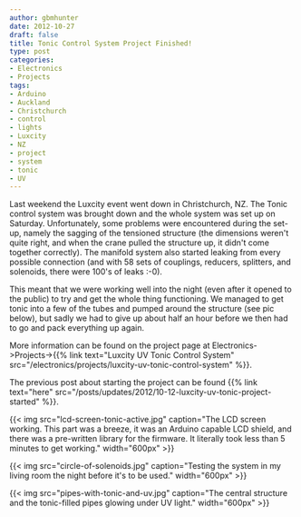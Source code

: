 ```yaml
---
author: gbmhunter
date: 2012-10-27
draft: false
title: Tonic Control System Project Finished!
type: post
categories:
- Electronics
- Projects
tags:
- Arduino
- Auckland
- Christchurch
- control
- lights
- Luxcity
- NZ
- project
- system
- tonic
- UV
---
```


Last weekend the Luxcity event went down in Christchurch, NZ. The Tonic control system was brought down and the whole system was set up on Saturday. Unfortunately, some problems were encountered during the set-up, namely the sagging of the tensioned structure (the dimensions weren't quite right, and when the crane pulled the structure up, it didn't come together correctly). The manifold system also started leaking from every possible connection (and with 58 sets of couplings, reducers, splitters, and solenoids, there were 100's of leaks :-0).

This meant that we were working well into the night (even after it opened to the public) to try and get the whole thing functioning. We managed to get tonic into a few of the tubes and pumped around the structure (see pic below), but sadly we had to give up about half an hour before we then had to go and pack everything up again.

More information can be found on the project page at Electronics->Projects->{{% link text="Luxcity UV Tonic Control System" src="/electronics/projects/luxcity-uv-tonic-control-system" %}}.

The previous post about starting the project can be found {{% link text="here" src="/posts/updates/2012/10-12-luxcity-uv-tonic-project-started" %}}.

{{< img src="lcd-screen-tonic-active.jpg" caption="The LCD screen working. This part was a breeze, it was an Arduino capable LCD shield, and there was a pre-written library for the firmware. It literally took less than 5 minutes to get working."  width="600px" >}}

{{< img src="circle-of-solenoids.jpg" caption="Testing the system in my living room the night before it's to be used."  width="600px" >}}

{{< img src="pipes-with-tonic-and-uv.jpg" caption="The central structure and the tonic-filled pipes glowing under UV light."  width="600px" >}}
